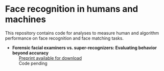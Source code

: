 # Face recognition in humans and machines

This repository contains code for analyses to measure human and algorithm performance on face recognition and face matching tasks.

* <b>Forensic facial examiners vs. super-recognizers: Evaluating behavior beyond accuracy</b>
 <br>&ensp;&ensp;&ensp;[Preprint available for download](https://psyarxiv.com/hq2ab/)
 <br>&ensp;&ensp;&ensp;Code pending
